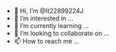 - 👋 Hi, I’m @It22899224J
- 👀 I’m interested in ...
- 🌱 I’m currently learning ...
- 💞️ I’m looking to collaborate on ...
- 📫 How to reach me ...

<!---
It22899224J/It22899224J is a ✨ special ✨ repository because its `README.md` (this file) appears on your GitHub profile.
You can click the Preview link to take a look at your changes.
--->
